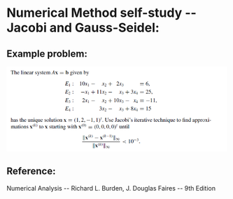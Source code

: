 Numerical Method self-study -- Jacobi and Gauss-Seidel:
======================

Example problem:
-------------
![](./Capture.png)

Reference:
-------------
Numerical Analysis -- Richard L. Burden, J. Douglas Faires -- 9th Edition